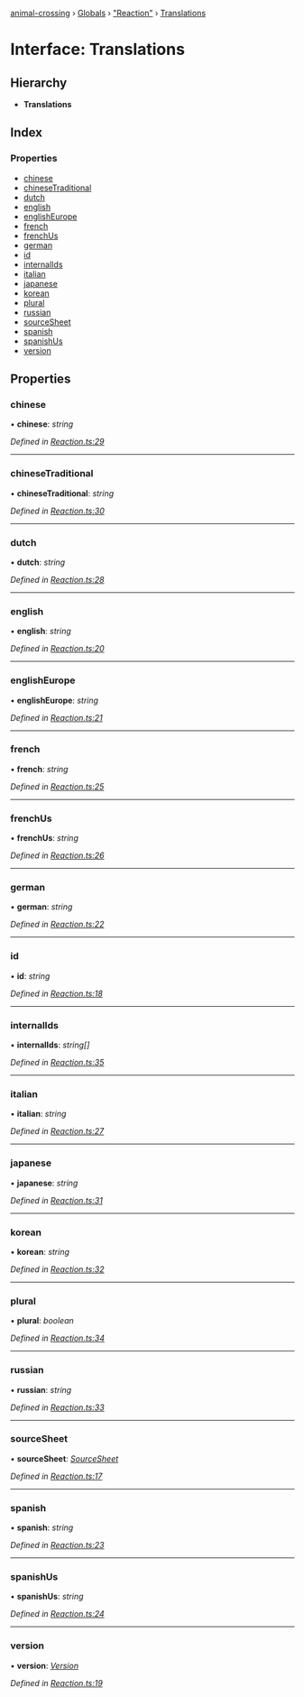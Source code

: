 [animal-crossing](../README.md) › [Globals](../globals.md) › ["Reaction"](../modules/_reaction_.md) › [Translations](_reaction_.translations.md)

# Interface: Translations

## Hierarchy

* **Translations**

## Index

### Properties

* [chinese](_reaction_.translations.md#chinese)
* [chineseTraditional](_reaction_.translations.md#chinesetraditional)
* [dutch](_reaction_.translations.md#dutch)
* [english](_reaction_.translations.md#english)
* [englishEurope](_reaction_.translations.md#englisheurope)
* [french](_reaction_.translations.md#french)
* [frenchUs](_reaction_.translations.md#frenchus)
* [german](_reaction_.translations.md#german)
* [id](_reaction_.translations.md#id)
* [internalIds](_reaction_.translations.md#internalids)
* [italian](_reaction_.translations.md#italian)
* [japanese](_reaction_.translations.md#japanese)
* [korean](_reaction_.translations.md#korean)
* [plural](_reaction_.translations.md#plural)
* [russian](_reaction_.translations.md#russian)
* [sourceSheet](_reaction_.translations.md#sourcesheet)
* [spanish](_reaction_.translations.md#spanish)
* [spanishUs](_reaction_.translations.md#spanishus)
* [version](_reaction_.translations.md#version)

## Properties

###  chinese

• **chinese**: *string*

*Defined in [Reaction.ts:29](https://github.com/Norviah/animal-crossing/blob/44de0e0/module/types/Reaction.ts#L29)*

___

###  chineseTraditional

• **chineseTraditional**: *string*

*Defined in [Reaction.ts:30](https://github.com/Norviah/animal-crossing/blob/44de0e0/module/types/Reaction.ts#L30)*

___

###  dutch

• **dutch**: *string*

*Defined in [Reaction.ts:28](https://github.com/Norviah/animal-crossing/blob/44de0e0/module/types/Reaction.ts#L28)*

___

###  english

• **english**: *string*

*Defined in [Reaction.ts:20](https://github.com/Norviah/animal-crossing/blob/44de0e0/module/types/Reaction.ts#L20)*

___

###  englishEurope

• **englishEurope**: *string*

*Defined in [Reaction.ts:21](https://github.com/Norviah/animal-crossing/blob/44de0e0/module/types/Reaction.ts#L21)*

___

###  french

• **french**: *string*

*Defined in [Reaction.ts:25](https://github.com/Norviah/animal-crossing/blob/44de0e0/module/types/Reaction.ts#L25)*

___

###  frenchUs

• **frenchUs**: *string*

*Defined in [Reaction.ts:26](https://github.com/Norviah/animal-crossing/blob/44de0e0/module/types/Reaction.ts#L26)*

___

###  german

• **german**: *string*

*Defined in [Reaction.ts:22](https://github.com/Norviah/animal-crossing/blob/44de0e0/module/types/Reaction.ts#L22)*

___

###  id

• **id**: *string*

*Defined in [Reaction.ts:18](https://github.com/Norviah/animal-crossing/blob/44de0e0/module/types/Reaction.ts#L18)*

___

###  internalIds

• **internalIds**: *string[]*

*Defined in [Reaction.ts:35](https://github.com/Norviah/animal-crossing/blob/44de0e0/module/types/Reaction.ts#L35)*

___

###  italian

• **italian**: *string*

*Defined in [Reaction.ts:27](https://github.com/Norviah/animal-crossing/blob/44de0e0/module/types/Reaction.ts#L27)*

___

###  japanese

• **japanese**: *string*

*Defined in [Reaction.ts:31](https://github.com/Norviah/animal-crossing/blob/44de0e0/module/types/Reaction.ts#L31)*

___

###  korean

• **korean**: *string*

*Defined in [Reaction.ts:32](https://github.com/Norviah/animal-crossing/blob/44de0e0/module/types/Reaction.ts#L32)*

___

###  plural

• **plural**: *boolean*

*Defined in [Reaction.ts:34](https://github.com/Norviah/animal-crossing/blob/44de0e0/module/types/Reaction.ts#L34)*

___

###  russian

• **russian**: *string*

*Defined in [Reaction.ts:33](https://github.com/Norviah/animal-crossing/blob/44de0e0/module/types/Reaction.ts#L33)*

___

###  sourceSheet

• **sourceSheet**: *[SourceSheet](../enums/_reaction_.sourcesheet.md)*

*Defined in [Reaction.ts:17](https://github.com/Norviah/animal-crossing/blob/44de0e0/module/types/Reaction.ts#L17)*

___

###  spanish

• **spanish**: *string*

*Defined in [Reaction.ts:23](https://github.com/Norviah/animal-crossing/blob/44de0e0/module/types/Reaction.ts#L23)*

___

###  spanishUs

• **spanishUs**: *string*

*Defined in [Reaction.ts:24](https://github.com/Norviah/animal-crossing/blob/44de0e0/module/types/Reaction.ts#L24)*

___

###  version

• **version**: *[Version](../enums/_reaction_.version.md)*

*Defined in [Reaction.ts:19](https://github.com/Norviah/animal-crossing/blob/44de0e0/module/types/Reaction.ts#L19)*
